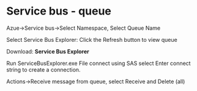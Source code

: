 # Service bus - queue

Azue->Service bus->Select Namespace, Select Queue Name

Select Service Bus Explorer: Click the Refresh button to view queue



Download: **Service Bus Explorer**

Run ServiceBusExplorer.exe File connect using SAS select Enter connect string to create a connection.

Actions->Receive message from queue, select Receive and Delete (all)

